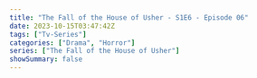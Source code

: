 ```yaml
---
title: "The Fall of the House of Usher - S1E6 - Episode 06"
date: 2023-10-15T03:47:42Z
tags: ["Tv-Series"]
categories: ["Drama", "Horror"]
series: ["The Fall of the House of Usher"]
showSummary: false
---
```


  <mux-player stream-type="on-demand"
  src="https://kp3d-my.sharepoint.com/personal/ryoo_kp3d_onmicrosoft_com/_layouts/15/download.aspx?share=EQJwW4zZ5-xBl5L7oWypNvwBbdZPYiKp97sXLMw_a0874Q" prefer-playback="mse" controls>
  </mux-player>
  
  
  <script src="https://cdn.jsdelivr.net/npm/@mux/mux-player"></script>
  
 <script type="application/ld+json">
 {
  "@context": "https://schema.org/",
  "@type": "VideoObject",
  "name": "The Fall of the House of Usher - S1E6 - Episode 06",
  "contentUrl": "https://stream.mux.com/lEGtWH8RaMeFlOEVIUYZIb5HbqPy6a4AA8havowq36c.m3u8",
  "thumbnailUrl": "https://www.themoviedb.org/t/p/original/3VopZH8XBS8OM2kDAUuVvYly52N.jpg?width=314&fit_mode=preserve&time=25",
  "uploadDate": "2023-10-15T03:47:42Z",
}

</script>